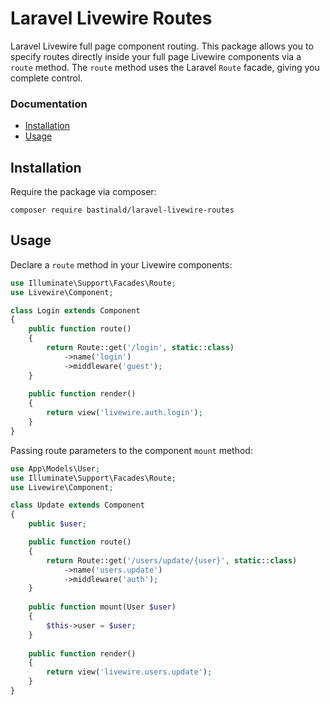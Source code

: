 # Laravel Livewire Routes

Laravel Livewire full page component routing. This package allows you to specify routes directly inside your full page Livewire components via a `route` method. The `route` method uses the Laravel `Route` facade, giving you complete control.

### Documentation

- [Installation](#installation)
- [Usage](#usage)

## Installation

Require the package via composer:

```console
composer require bastinald/laravel-livewire-routes
```

## Usage

Declare a `route` method in your Livewire components:

```php
use Illuminate\Support\Facades\Route;
use Livewire\Component;

class Login extends Component
{
    public function route()
    {
        return Route::get('/login', static::class)
            ->name('login')
            ->middleware('guest');
    }
    
    public function render()
    {
        return view('livewire.auth.login');
    }
}
```

Passing route parameters to the component `mount` method:

```php
use App\Models\User;
use Illuminate\Support\Facades\Route;
use Livewire\Component;

class Update extends Component
{
    public $user;

    public function route()
    {
        return Route::get('/users/update/{user}', static::class)
            ->name('users.update')
            ->middleware('auth');
    }
    
    public function mount(User $user)
    {
        $this->user = $user;
    }
    
    public function render()
    {
        return view('livewire.users.update');
    }
}
```

